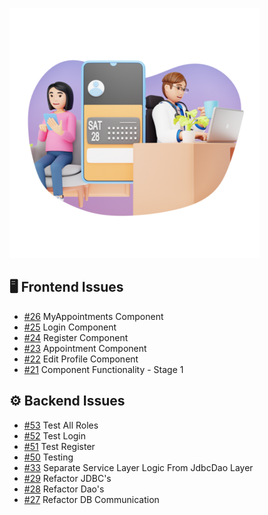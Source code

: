 ![Project Screenshot](https://github.com/tgilly93/Full_Stack_Med_App_V2/blob/main/images/Full_Stack_Med_App_V2_thumb.png?raw=true)

## 🖥️ Frontend Issues

<!-- FRONTEND-ISSUES-START -->
- [#26](https://github.com/tgilly93/Full_Stack_Med_App_V2/issues/26) MyAppointments Component
- [#25](https://github.com/tgilly93/Full_Stack_Med_App_V2/issues/25) Login Component
- [#24](https://github.com/tgilly93/Full_Stack_Med_App_V2/issues/24) Register Component
- [#23](https://github.com/tgilly93/Full_Stack_Med_App_V2/issues/23) Appointment Component
- [#22](https://github.com/tgilly93/Full_Stack_Med_App_V2/issues/22) Edit Profile Component
- [#21](https://github.com/tgilly93/Full_Stack_Med_App_V2/issues/21) Component Functionality - Stage 1
<!-- FRONTEND-ISSUES-END -->

## ⚙️ Backend Issues

<!-- BACKEND-ISSUES-START -->
- [#53](https://github.com/tgilly93/Full_Stack_Med_App_V2/issues/53) Test All Roles
- [#52](https://github.com/tgilly93/Full_Stack_Med_App_V2/issues/52) Test Login
- [#51](https://github.com/tgilly93/Full_Stack_Med_App_V2/issues/51) Test Register
- [#50](https://github.com/tgilly93/Full_Stack_Med_App_V2/issues/50) Testing
- [#33](https://github.com/tgilly93/Full_Stack_Med_App_V2/issues/33) Separate Service Layer Logic From JdbcDao Layer
- [#29](https://github.com/tgilly93/Full_Stack_Med_App_V2/issues/29) Refactor JDBC's
- [#28](https://github.com/tgilly93/Full_Stack_Med_App_V2/issues/28) Refactor Dao's
- [#27](https://github.com/tgilly93/Full_Stack_Med_App_V2/issues/27) Refactor DB Communication
<!-- BACKEND-ISSUES-END -->
